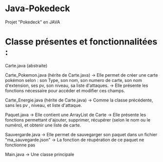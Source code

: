 # Java-Pokedeck
Projet "Pokedeck" en JAVA


# Classe présentes et fonctionnalitées : 

Carte.java (abstraite) 

Carte_Pokemon.java (hérite de Carte.java)
  -> Elle permet de créer une carte pokémon selon : son Type, son nom, son numero de carte, son nom d'extension, ses pv, son niveau, sa liste d'attaques.
  -> Elle présente les fonctions nécessaire pour accéder et modifier ces champs.
  
Carte_Energie.java (hérite de Carte.java)
  -> Comme la classe précédente, sans les pv , niveau, et liste d'attaque.

Paquet.java
  -> Elle contient une ArrayList de Carte
  -> Elle présente les fonctions permettant d'ajouter, supprimer, récupérer (selon le nom ou le numéro), et obtenir une liste de carte.
  
Sauvergarde.java
  -> Elle permet de sauvegarger son paquet dans un fichier "ma_sauvegarde.json"
  -> La fonction de réupération de ce paquet ne fonctionne pas 
 
 Main.java 
  -> Une classe principale
